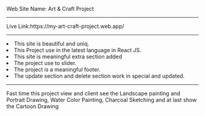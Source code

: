 Web Site Name: Art & Craft Project

<hr/>
Live Link:https://my-art-craft-project.web.app/
<hr/>
<li>This site is beautiful and uniq.</li>
<li>This Project use in the latest language in React JS.</li>
<Li>This site is meaningful extra section added</li>
<li>
The project use to slider.</li>
<li>The project is a meaningful footer.</li>
<li>The update section and delete section work in special and updated.</li>
<hr/>
<p> Fast time this project view and client see the Landscape painting and Portrait Drawing, Water Color Painting, Charcoal Sketching and at last show the Cartoon Drawing</p>
